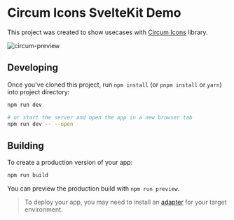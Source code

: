 # Circum Icons SvelteKit Demo

This project was created to show usecases with [Circum Icons](https://circumicons.com) library.

![circum-preview](https://user-images.githubusercontent.com/87146097/178031459-9760f94f-a2fc-4c3f-b395-9d75236380ab.png)

## Developing

Once you've cloned this project, run `npm install` (or `pnpm install` or `yarn`) into project directory:

```bash
npm run dev

# or start the server and open the app in a new browser tab
npm run dev -- --open
```

## Building

To create a production version of your app:

```bash
npm run build
```

You can preview the production build with `npm run preview`.

> To deploy your app, you may need to install an [adapter](https://kit.svelte.dev/docs/adapters) for your target environment.
